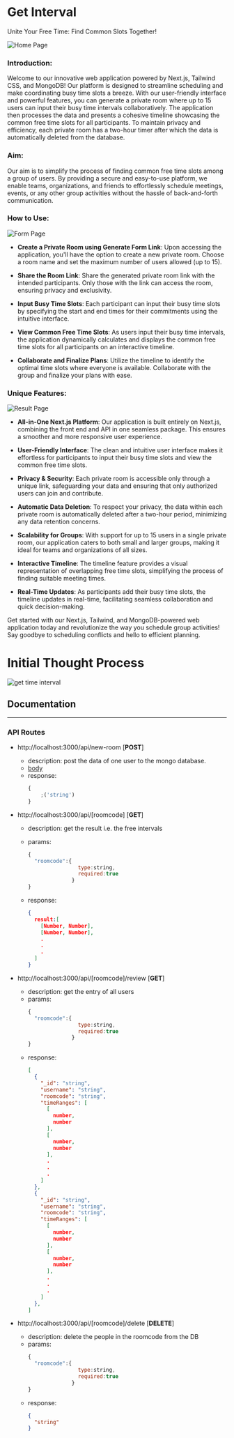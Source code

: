 # Get Interval

<p>Unite Your Free Time: Find Common Slots Together!</p>

![Home Page](https://github.com/coderKrysio/get-interval/assets/91840205/9b64386c-ae0b-4508-85a1-810e858031e3)


### Introduction:
Welcome to our innovative web application powered by Next.js, Tailwind CSS, and MongoDB! Our platform is designed to streamline scheduling and make coordinating busy time slots a breeze. With our user-friendly interface and powerful features, you can generate a private room where up to 15 users can input their busy time intervals collaboratively. The application then processes the data and presents a cohesive timeline showcasing the common free time slots for all participants. To maintain privacy and efficiency, each private room has a two-hour timer after which the data is automatically deleted from the database.

### Aim:
Our aim is to simplify the process of finding common free time slots among a group of users. By providing a secure and easy-to-use platform, we enable teams, organizations, and friends to effortlessly schedule meetings, events, or any other group activities without the hassle of back-and-forth communication.

### How to Use:

![Form Page](https://github.com/coderKrysio/get-interval/assets/91840205/5b5d73a8-3e69-4656-8ee6-e74c6269e3a3)

* **Create a Private Room using Generate Form Link**: Upon accessing the application, you'll have the option to create a new private room. Choose a room name and set the maximum number of users allowed (up to 15).

* **Share the Room Link**: Share the generated private room link with the intended participants. Only those with the link can access the room, ensuring privacy and exclusivity.

* **Input Busy Time Slots**: Each participant can input their busy time slots by specifying the start and end times for their commitments using the intuitive interface.

* **View Common Free Time Slots**: As users input their busy time intervals, the application dynamically calculates and displays the common free time slots for all participants on an interactive timeline.

* **Collaborate and Finalize Plans**: Utilize the timeline to identify the optimal time slots where everyone is available. Collaborate with the group and finalize your plans with ease.

### Unique Features:

![Result Page](https://github.com/coderKrysio/get-interval/assets/91840205/c5cfe923-64e8-4094-a96b-4c70b44bc77d)


* **All-in-One Next.js Platform**: Our application is built entirely on Next.js, combining the front end and API in one seamless package. This ensures a smoother and more responsive user experience.

* **User-Friendly Interface**: The clean and intuitive user interface makes it effortless for participants to input their busy time slots and view the common free time slots.

* **Privacy & Security**: Each private room is accessible only through a unique link, safeguarding your data and ensuring that only authorized users can join and contribute.

* **Automatic Data Deletion**: To respect your privacy, the data within each private room is automatically deleted after a two-hour period, minimizing any data retention concerns.

* **Scalability for Groups**: With support for up to 15 users in a single private room, our application caters to both small and larger groups, making it ideal for teams and organizations of all sizes.

* **Interactive Timeline**: The timeline feature provides a visual representation of overlapping free time slots, simplifying the process of finding suitable meeting times.

* **Real-Time Updates**: As participants add their busy time slots, the timeline updates in real-time, facilitating seamless collaboration and quick decision-making.

Get started with our Next.js, Tailwind, and MongoDB-powered web application today and revolutionize the way you schedule group activities! Say goodbye to scheduling conflicts and hello to efficient planning.

# Initial Thought Process

![get time interval](https://github.com/coderKrysio/get-interval/assets/119613110/be38679a-9cfd-465f-a0ff-ad8bf58ee946)

## Documentation

---

### **API Routes**

-   http://localhost:3000/api/new-room [**POST**]

    -   description: post the data of one user to the mongo database.
    -   [body](models/room.ts)
    -   response:
        ```js
        {
            ;('string')
        }
        ```

-   http://localhost:3000/api/[roomcode] [**GET**]

    -   description: get the result i.e. the free intervals

    -   params:
        ```js
        {
          "roomcode":{
                        type:string,
                        required:true
                      }
        }
        ```
    -   response:
        ```json
        {
          result:[
            [Number, Number],
            [Number, Number],
            .
            .
            .
          ]
        }
        ```

-   http://localhost:3000/api/[roomcode]/review [**GET**]

    -   description: get the entry of all users
    -   params:
        ```js
        {
          "roomcode":{
                        type:string,
                        required:true
                      }
        }
        ```
    -   response:
        ```json
        [
          {
            "_id": "string",
            "username": "string",
            "roomcode": "string",
            "timeRanges": [
              [
                number,
                number
              ],
              [
                number,
                number
              ],
              .
              .
              .
            ]
          },
          {
            "_id": "string",
            "username": "string",
            "roomcode": "string",
            "timeRanges": [
              [
                number,
                number
              ],
              [
                number,
                number
              ],
              .
              .
              .
            ]
          },
        ]
        ```

-   http://localhost:3000/api/[roomcode]/delete [**DELETE**]

    -   description: delete the people in the roomcode from the DB
    -   params:
        ```js
        {
          "roomcode":{
                        type:string,
                        required:true
                      }
        }
        ```
    -   response:
        ```json
        {
          "string"
        }
        ```
